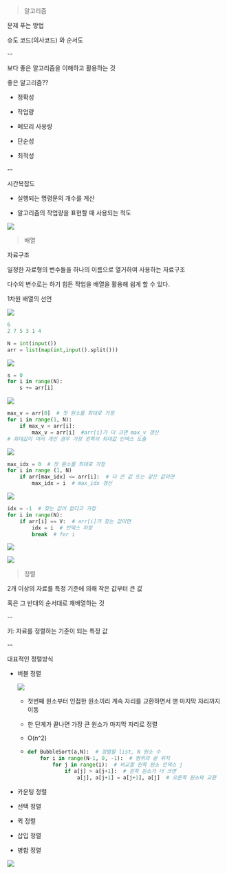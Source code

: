 > 알고리즘

문제 푸는 방법

슈도 코드(의사코드) 와 순서도

--

보다 좋은 알고리즘을 이해하고 활용하는 것

좋은 알고리즘??

- 정확성

- 작업량

- 메모리 사용량

- 단순성

- 최적성

--

시간복잡도

- 실행되는 명령문의 개수를 계산

- 알고리즘의 작업량을 표현할 때 사용되는 척도

![](C:\Users\SSAFY\AppData\Roaming\marktext\images\2025-02-05-14-21-02-image.png)

> 배열

자료구조

일정한 자료형의 변수들을 하나의 이름으로 열거하여 사용하는 자료구조

다수의 변수로는 하기 힘든 작업을 배열을 활용해 쉽게 할 수 있다.

1차원 배열의 선언

![](C:\Users\SSAFY\AppData\Roaming\marktext\images\2025-02-05-14-28-55-image.png)

```python
6
2 7 5 3 1 4

N = int(input())
arr = list(map(int,input().split()))
```

![](C:\Users\SSAFY\AppData\Roaming\marktext\images\2025-02-05-14-38-32-image.png)

```python
s = 0
for i in range(N):
    s += arr[i]
```

![](C:\Users\SSAFY\AppData\Roaming\marktext\images\2025-02-05-14-40-40-image.png)

```python
max_v = arr[0]  # 첫 원소를 최대로 가정
for i in range(1, N):
    if max_v < arr[i]:
        max_v = arr[i]  #arr[i]가 더 크면 max_v 갱신
# 최대값이 여러 개인 경우 가장 왼쪽의 최대값 인덱스 도출
```

![](C:\Users\SSAFY\AppData\Roaming\marktext\images\2025-02-05-15-02-19-image.png)

```python
max_idx = 0  # 첫 원소를 최대로 가정
for i in range (1, N)
    if arr[max_idx] <= arr[i]:  # 더 큰 값 또는 같은 값이면
        max_idx = i  # max_idx 갱신
```



![](C:\Users\SSAFY\AppData\Roaming\marktext\images\2025-02-05-15-09-21-image.png)

```python
idx = -1  # 찾는 값이 없다고 가정
for i in range(N):
    if arr[i] == V:  # arr[i]가 찾는 값이면
        idx = i  # 인덱스 저장
        break  # for i
```

![](C:\Users\SSAFY\AppData\Roaming\marktext\images\2025-02-05-15-34-57-image.png)

![](C:\Users\SSAFY\AppData\Roaming\marktext\images\2025-02-05-15-34-36-image.png)

> 정렬

2개 이상의 자료를 특정 기준에 의해 작은 값부터 큰 값

혹은 그 반대의 순서대로 재배열하는 것

--

키: 자료를 정렬하는 기준이 되는 특정 값

--

대표적인 정렬방식

- 버블 정렬
  
  ![](C:\Users\SSAFY\AppData\Roaming\marktext\images\2025-02-05-15-41-01-image.png)
  
  - 첫번째 원소부터 인접한 원소끼리 계속 자리를 교환하면서 맨 마지막 자리까지 이동
  
  - 한 단계가 끝나면 가장 큰 원소가 마지막 자리로 정렬
  
  - O(n^2)
  
  - ```python
    def BubbleSort(a,N):  # 정렬할 list, N 원소 수
        for i in range(N-1, 0, -1):  # 범위의 끝 위치
            for j in range(i):  # 비교할 왼쪽 원소 인덱스 j
                if a[j] > a[j+1]:  # 왼쪽 원소가 더 크면
                    a[j], a[j+1] = a[j+1], a[j]  # 오른쪽 원소와 교환
    ```

- 카운팅 정렬

- 선택 정렬

- 퀵 정렬

- 삽입 정렬

- 병합 정렬

![](C:\Users\SSAFY\AppData\Roaming\marktext\images\2025-02-05-15-58-14-image.png)
